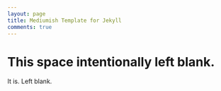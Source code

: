 ```yaml
---
layout: page
title: Mediumish Template for Jekyll
comments: true
---
```


# This space intentionally left blank.

It is. Left blank.